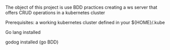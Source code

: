 
The object of this project is use BDD practices creating a ws server that offers CRUD operations in a kubernetes cluster

Prerequisites: a working kubernetes cluster defined in your ${HOME}/.kube

Go lang installed

godog installed (go BDD) 

